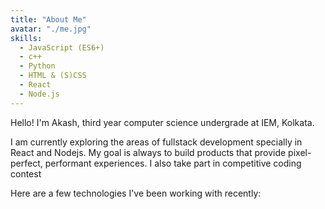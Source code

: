```yaml
---
title: "About Me"
avatar: "./me.jpg"
skills:
  - JavaScript (ES6+)
  - c++
  - Python
  - HTML & (S)CSS
  - React
  - Node.js
---
```


Hello! I'm Akash, third year computer science undergrade at IEM, Kolkata.

I am currently exploring the areas of fullstack development specially in React and Nodejs.
My goal is always to build products that provide pixel-perfect, performant experiences.
I also take part in competitive coding contest

Here are a few technologies I've been working with recently:
